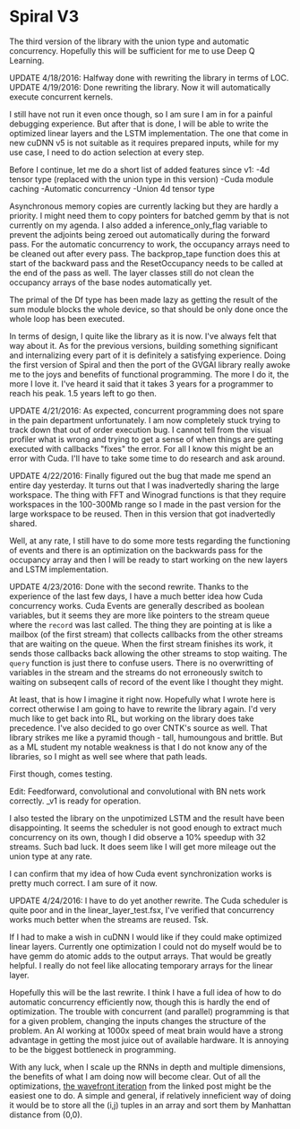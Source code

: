 # Spiral V3

The third version of the library with the union type and automatic concurrency. Hopefully this will be sufficient for me to use Deep Q Learning.

UPDATE 4/18/2016: Halfway done with rewriting the library in terms of LOC.
UPDATE 4/19/2016: Done rewriting the library. Now it will automatically execute concurrent kernels.

I still have not run it even once though, so I am sure I am in for a painful debugging experience. But after that is done, I will be able to write the optimized linear layers and the LSTM implementation. The one that come in new cuDNN v5 is not suitable as it requires prepared inputs, while for my use case, I need to do action selection at every step.

Before I continue, let me do a short list of added features since v1:
-4d tensor type (replaced with the union type in this version)
-Cuda module caching
-Automatic concurrency
-Union 4d tensor type

Asynchronous memory copies are currently lacking but they are hardly a priority. I might need them to copy pointers for batched gemm by that is not currently on my agenda. I also added a inference_only_flag variable to prevent the adjoints being zeroed out automatically during the forward pass. For the automatic concurrency to work, the occupancy arrays need to be cleaned out after every pass. The backprop_tape function does this at start of the backward pass and the ResetOccupancy needs to be called at the end of the pass as well. The layer classes still do not clean the occupancy arrays of the base nodes automatically yet.

The primal of the Df type has been made lazy as getting the result of the sum module blocks the whole device, so that should be only done once the whole loop has been executed.

In terms of design, I quite like the library as it is now. I've always felt that way about it. As for the previous versions, building something significant and internalizing every part of it is definitely a satisfying experience. Doing the first version of Spiral and then the port of the GVGAI library really awoke me to the joys and benefits of functional programming. The more I do it, the more I love it. I've heard it said that it takes 3 years for a programmer to reach his peak. 1.5 years left to go then.

UPDATE 4/21/2016: As expected, concurrent programming does not spare in the pain department unfortunately. I am now completely stuck trying to track down that out of order execution bug. I cannot tell from the visual profiler what is wrong and trying to get a sense of when things are getting executed with callbacks "fixes" the error. For all I know this might be an error with Cuda. I'll have to take some time to do research and ask around.

UPDATE 4/22/2016: Finally figured out the bug that made me spend an entire day yesterday. It turns out that I was inadvertedly sharing the large workspace. The thing with FFT and Winograd functions is that they require workspaces in the 100-300Mb range so I made in the past version for the large workspace to be reused. Then in this version that got inadvertedly shared.

Well, at any rate, I still have to do some more tests regarding the functioning of events and there is an optimization on the backwards pass for the occupancy array and then I will be ready to start working on the new layers and LSTM implementation.

UPDATE 4/23/2016: Done with the second rewrite. Thanks to the experience of the last few days, I have a much better idea how Cuda concurrency works. Cuda Events are generally described as boolean variables, but it seems they are more like pointers to the stream queue where the `record` was last called. The thing they are pointing at is like a mailbox (of the first stream) that collects callbacks from the other streams that are waiting on the queue. When the first stream finishes its work, it sends those callbacks back allowing the other streams to stop waiting. The `query` function is just there to confuse users. There is no overwritting of variables in the stream and the streams do not erroneously switch to waiting on subseqent calls of record of the event like I thought they might.

At least, that is how I imagine it right now. Hopefully what I wrote here is correct otherwise I am going to have to rewrite the library again. I'd very much like to get back into RL, but working on the library does take precedence. I've also decided to go over CNTK's source as well. That library strikes me like a pyramid though - tall, humoungous and brittle. But as a ML student my notable weakness is that I do not know any of the libraries, so I might as well see where that path leads.

First though, comes testing.

Edit: Feedforward, convolutional and convolutional with BN nets work correctly. _v1 is ready for operation.

I also tested the library on the unpotimized LSTM and the result have been disappointing. It seems the scheduler is not good enough to extract much concurrency on its own, though I did observe a 10% speedup with 32 streams. Such bad luck. It does seem like I will get more mileage out the union type at any rate.

I can confirm that my idea of how Cuda event synchronization works is pretty much correct. I am sure of it now.

UPDATE 4/24/2016: I have to do yet another rewrite. The Cuda scheduler is quite poor and in the linear_layer_test.fsx, I've verified that concurrency works much better when the streams are reused. Tsk.

If I had to make a wish in cuDNN I would like if they could make optimized linear layers. Currently one optimization I could not do myself would be to have gemm do atomic adds to the output arrays. That would be greatly helpful. I really do not feel like allocating temporary arrays for the linear layer.

Hopefully this will be the last rewrite. I think I have a full idea of how to do automatic concurrency efficiently now, though this is hardly the end of optimization. The trouble with concurrent (and parallel) programming is that for a given problem, changing the inputs changes the structure of the problem. An AI working at 1000x speed of meat brain would have a strong advantage in getting the most juice out of available hardware. It is annoying to be the biggest bottleneck in programming.

With any luck, when I scale up the RNNs in depth and multiple dimensions, the benefits of what I am doing now will become clear. Out of all the optimizations, [the wavefront iteration](https://devblogs.nvidia.com/parallelforall/optimizing-recurrent-neural-networks-cudnn-5/) from the linked post might be the easiest one to do. A simple and general, if relatively inneficient way of doing it would be to store all the (i,j) tuples in an array and sort them by Manhattan distance from (0,0).
